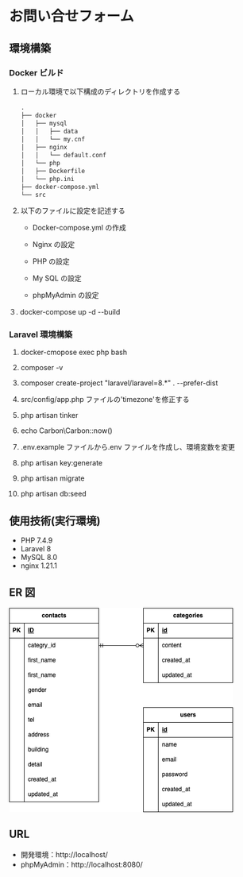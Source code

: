 # お問い合せフォーム

## 環境構築

### Docker ビルド

1. ローカル環境で以下構成のディレクトリを作成する

   ```
   .
   ├── docker
   │   ├── mysql
   │   │   ├── data
   │   │   └── my.cnf
   │   ├── nginx
   │   │   └── default.conf
   │   └── php
   │   ├── Dockerfile
   │   └── php.ini
   ├── docker-compose.yml
   └── src
   ```

2. 以下のファイルに設定を記述する

   - Docker-compose.yml の作成

   - Nginx の設定

   - PHP の設定

   - My SQL の設定

   - phpMyAdmin の設定

３. docker-compose up -d --build

### Laravel 環境構築

1. docker-cmopose exec php bash

2. composer -v

3. composer create-project "laravel/laravel=8.\*" . --prefer-dist

4. src/config/app.php ファイルの'timezone'を修正する

5. php artisan tinker

6. echo Carbon\Carbon::now()

7. .env.example ファイルから.env ファイルを作成し、環境変数を変更

8. php artisan key:generate

9. php artisan migrate

10. php artisan db:seed

## 使用技術(実行環境)

- PHP 7.4.9
- Laravel 8
- MySQL 8.0
- nginx 1.21.1

## ER 図

<img src="UR.png">

## URL

- 開発環境：http://localhost/
- phpMyAdmin：http://localhost:8080/
